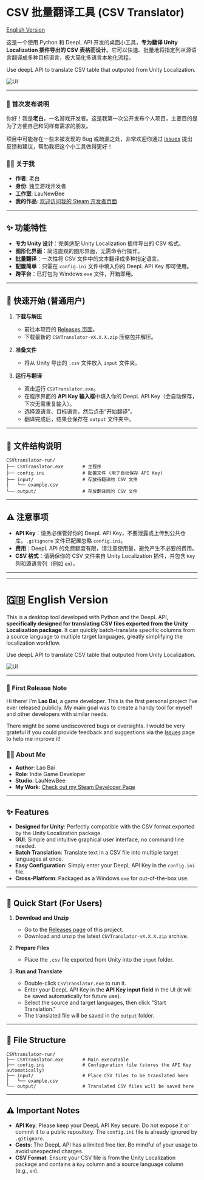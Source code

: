 # CSV 批量翻译工具 (CSV Translator)

[English Version](#-english-version)

这是一个使用 Python 和 DeepL API 开发的桌面小工具，**专为翻译 Unity Localization 插件导出的 CSV 表格而设计**。它可以快速、批量地将指定列从源语言翻译成多种目标语言，极大简化多语言本地化流程。

Use deepL API to translate CSV table that outputed from Unity Localization.

![UI](docs/UIimage.png)

---

### 👋 首次发布说明

你好！我是**老白**，一名游戏开发者。这是我第一次公开发布个人项目，主要目的是为了方便自己和同样有需求的朋友。

项目中可能存在一些未被发现的 Bug 或疏漏之处，非常欢迎你通过 [Issues](https://github.com/siyan12/CSVtranslater/issues) 提出反馈和建议，帮助我把这个小工具做得更好！

### 👨‍💻 关于我

-   **作者**: 老白
-   **身份**: 独立游戏开发者
-   **工作室**: LauNewBee
-   **我的作品**: [欢迎访问我的 Steam 开发者页面](https://store.steampowered.com/developer/LauNewBee)

---

## ✨ 功能特性

-   **专为 Unity 设计**：完美适配 Unity Localization 插件导出的 CSV 格式。
-   **图形化界面**：简洁直观的图形界面，无需命令行操作。
-   **批量翻译**：一次性将 CSV 文件中的文本翻译成多种指定语言。
-   **配置简单**：只需在 `config.ini` 文件中填入你的 DeepL API Key 即可使用。
-   **跨平台**：已打包为 Windows `exe` 文件，开箱即用。

---

## 🚀 快速开始 (普通用户)

1.  **下载与解压**
    -   前往本项目的 [Releases 页面](https://github.com/siyan12/CSVtranslater/releases)。
    -   下载最新的 `CSVTranslator-vX.X.X.zip` 压缩包并解压。

2.  **准备文件**
    -   将从 Unity 导出的 `.csv` 文件放入 `input` 文件夹。

3.  **运行与翻译**
    -   双击运行 `CSVTranslator.exe`。
    -   在程序界面的 **API Key 输入框**中填入你的 DeepL API Key（会自动保存，下次无需重复输入）。
    -   选择源语言、目标语言，然后点击“开始翻译”。
    -   翻译完成后，结果会保存在 `output` 文件夹中。

---

## 📂 文件结构说明

```
CSVtranslator-run/
├── CSVTranslator.exe       # 主程序
├── config.ini              # 配置文件 (用于自动保存 API Key)
├── input/                  # 存放待翻译的 CSV 文件
│   └── example.csv
└── output/                 # 存放翻译后的 CSV 文件
```

---

## ⚠️ 注意事项

-   **API Key**：请务必保管好你的 DeepL API Key，不要泄露或上传到公共仓库。`.gitignore` 文件已配置忽略 `config.ini`。
-   **费用**：DeepL API 的免费额度有限，请注意使用量，避免产生不必要的费用。
-   **CSV 格式**：请确保你的 CSV 文件来自 Unity Localization 插件，并包含 `Key` 列和源语言列（例如 `en`）。

---
---

# 🇬🇧 English Version

This is a desktop tool developed with Python and the DeepL API, **specifically designed for translating CSV files exported from the Unity Localization package**. It can quickly batch-translate specific columns from a source language to multiple target languages, greatly simplifying the localization workflow.

Use deepL API to translate CSV table that outputed from Unity Localization.

![UI](docs/UIimage.png)

---

### 👋 First Release Note

Hi there! I'm **Lao Bai**, a game developer. This is the first personal project I've ever released publicly. My main goal was to create a handy tool for myself and other developers with similar needs.

There might be some undiscovered bugs or oversights. I would be very grateful if you could provide feedback and suggestions via the [Issues](https://github.com/siyan12/CSVtranslater/issues) page to help me improve it!

### 👨‍💻 About Me

-   **Author**: Lao Bai
-   **Role**: Indie Game Developer
-   **Studio**: LauNewBee
-   **My Work**: [Check out my Steam Developer Page](https://store.steampowered.com/developer/LauNewBee)

---

## ✨ Features

-   **Designed for Unity**: Perfectly compatible with the CSV format exported by the Unity Localization package.
-   **GUI**: Simple and intuitive graphical user interface, no command line needed.
-   **Batch Translation**: Translate text in a CSV file into multiple target languages at once.
-   **Easy Configuration**: Simply enter your DeepL API Key in the `config.ini` file.
-   **Cross-Platform**: Packaged as a Windows `exe` for out-of-the-box use.

---

## 🚀 Quick Start (For Users)

1.  **Download and Unzip**
    -   Go to the [Releases page](https://github.com/siyan12/CSVtranslater/releases) of this project.
    -   Download and unzip the latest `CSVTranslator-vX.X.X.zip` archive.

2.  **Prepare Files**
    -   Place the `.csv` file exported from Unity into the `input` folder.

3.  **Run and Translate**
    -   Double-click `CSVTranslator.exe` to run it.
    -   Enter your DeepL API Key in the **API Key input field** in the UI (it will be saved automatically for future use).
    -   Select the source and target languages, then click "Start Translation."
    -   The translated file will be saved in the `output` folder.

---

## 📂 File Structure

```
CSVtranslator-run/
├── CSVTranslator.exe       # Main executable
├── config.ini              # Configuration file (stores the API Key automatically)
├── input/                  # Place CSV files to be translated here
│   └── example.csv
└── output/                 # Translated CSV files will be saved here
```

---

## ⚠️ Important Notes

-   **API Key**: Please keep your DeepL API Key secure. Do not expose it or commit it to a public repository. The `config.ini` file is already ignored by `.gitignore`.
-   **Costs**: The DeepL API has a limited free tier. Be mindful of your usage to avoid unexpected charges.
-   **CSV Format**: Ensure your CSV file is from the Unity Localization package and contains a `Key` column and a source language column (e.g., `en`).